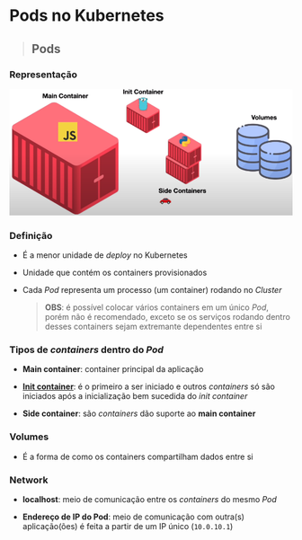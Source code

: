 # Pods no Kubernetes

> ## **Pods**

### **Representação**

![](./assets/representacao-pods.png)

### Definição

* É a menor unidade de *deploy* no Kubernetes

* Unidade que contém os containers provisionados

* Cada *Pod* representa um processo (um container) rodando no *Cluster*

  > **OBS**: é possível colocar vários containers em um único *Pod*, porém não é recomendado, exceto se os serviços rodando dentro desses containers sejam extremante dependentes entre si

### Tipos de *containers* dentro do *Pod*

* **Main container**: container principal da aplicação

* [**Init container**](https://kubernetes.io/docs/concepts/workloads/pods/init-containers/): é o primeiro a ser iniciado e outros *containers* só são iniciados após a inicialização bem sucedida do *init container*

* **Side container**: são *containers* dão suporte ao **main container**

### Volumes

* É a forma de como os containers compartilham dados entre si

### Network

* **localhost**: meio de comunicação entre os *containers* do mesmo *Pod*

* **Endereço de IP do Pod**: meio de comunicação com outra(s) aplicação(ões) é feita a partir de um IP único (`10.0.10.1`)